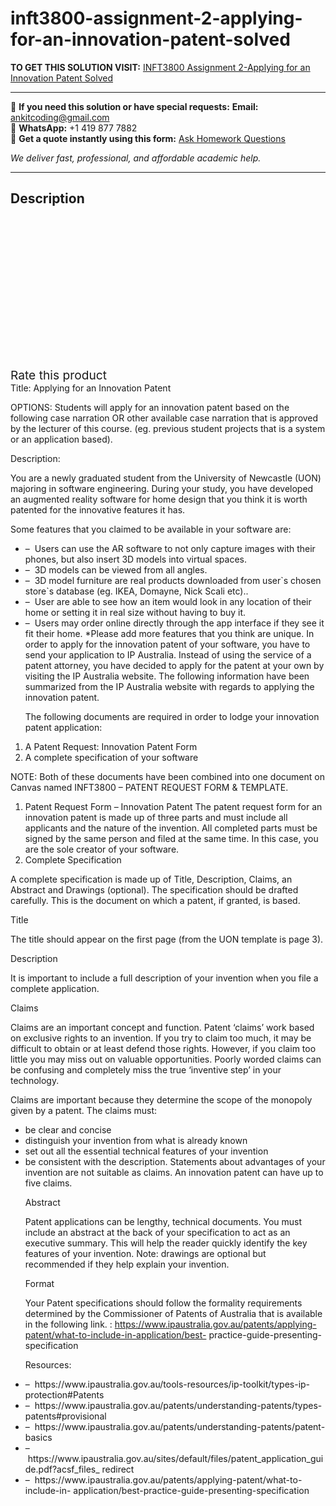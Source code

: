# inft3800-assignment-2-applying-for-an-innovation-patent-solved
**TO GET THIS SOLUTION VISIT:** [INFT3800 Assignment 2-Applying for an Innovation Patent Solved](https://www.ankitcodinghub.com/product/inft3800-assignment-2-applying-for-an-innovation-patent-solved/)


---

📩 **If you need this solution or have special requests:** **Email:** ankitcoding@gmail.com  
📱 **WhatsApp:** +1 419 877 7882  
📄 **Get a quote instantly using this form:** [Ask Homework Questions](https://www.ankitcodinghub.com/services/ask-homework-questions/)

*We deliver fast, professional, and affordable academic help.*

---

<h2>Description</h2>



<div class="kk-star-ratings kksr-auto kksr-align-center kksr-valign-top" data-payload="{&quot;align&quot;:&quot;center&quot;,&quot;id&quot;:&quot;97795&quot;,&quot;slug&quot;:&quot;default&quot;,&quot;valign&quot;:&quot;top&quot;,&quot;ignore&quot;:&quot;&quot;,&quot;reference&quot;:&quot;auto&quot;,&quot;class&quot;:&quot;&quot;,&quot;count&quot;:&quot;0&quot;,&quot;legendonly&quot;:&quot;&quot;,&quot;readonly&quot;:&quot;&quot;,&quot;score&quot;:&quot;0&quot;,&quot;starsonly&quot;:&quot;&quot;,&quot;best&quot;:&quot;5&quot;,&quot;gap&quot;:&quot;4&quot;,&quot;greet&quot;:&quot;Rate this product&quot;,&quot;legend&quot;:&quot;0\/5 - (0 votes)&quot;,&quot;size&quot;:&quot;24&quot;,&quot;title&quot;:&quot;INFT3800 Assignment 2-Applying for an Innovation Patent Solved&quot;,&quot;width&quot;:&quot;0&quot;,&quot;_legend&quot;:&quot;{score}\/{best} - ({count} {votes})&quot;,&quot;font_factor&quot;:&quot;1.25&quot;}">

<div class="kksr-stars">

<div class="kksr-stars-inactive">
            <div class="kksr-star" data-star="1" style="padding-right: 4px">


<div class="kksr-icon" style="width: 24px; height: 24px;"></div>
        </div>
            <div class="kksr-star" data-star="2" style="padding-right: 4px">


<div class="kksr-icon" style="width: 24px; height: 24px;"></div>
        </div>
            <div class="kksr-star" data-star="3" style="padding-right: 4px">


<div class="kksr-icon" style="width: 24px; height: 24px;"></div>
        </div>
            <div class="kksr-star" data-star="4" style="padding-right: 4px">


<div class="kksr-icon" style="width: 24px; height: 24px;"></div>
        </div>
            <div class="kksr-star" data-star="5" style="padding-right: 4px">


<div class="kksr-icon" style="width: 24px; height: 24px;"></div>
        </div>
    </div>

<div class="kksr-stars-active" style="width: 0px;">
            <div class="kksr-star" style="padding-right: 4px">


<div class="kksr-icon" style="width: 24px; height: 24px;"></div>
        </div>
            <div class="kksr-star" style="padding-right: 4px">


<div class="kksr-icon" style="width: 24px; height: 24px;"></div>
        </div>
            <div class="kksr-star" style="padding-right: 4px">


<div class="kksr-icon" style="width: 24px; height: 24px;"></div>
        </div>
            <div class="kksr-star" style="padding-right: 4px">


<div class="kksr-icon" style="width: 24px; height: 24px;"></div>
        </div>
            <div class="kksr-star" style="padding-right: 4px">


<div class="kksr-icon" style="width: 24px; height: 24px;"></div>
        </div>
    </div>
</div>


<div class="kksr-legend" style="font-size: 19.2px;">
            <span class="kksr-muted">Rate this product</span>
    </div>
    </div>
<div class="page" title="Page 1">
<div class="layoutArea">
<div class="column">
Title: Applying for an Innovation Patent

OPTIONS: Students will apply for an innovation patent based on the following case narration OR other available case narration that is approved by the lecturer of this course. (eg. previous student projects that is a system or an application based).

Description:

You are a newly graduated student from the University of Newcastle (UON) majoring in software engineering. During your study, you have developed an augmented reality software for home design that you think it is worth patented for the innovative features it has.

Some features that you claimed to be available in your software are:

<ul>
<li>– &nbsp;Users can use the AR software to not only capture images with their phones, but also insert
3D models into virtual spaces.
</li>
<li>– &nbsp;3D models can be viewed from all angles.</li>
<li>– &nbsp;3D model furniture are real products downloaded from user`s chosen store`s database (eg.
IKEA, Domayne, Nick Scali etc)..
</li>
<li>– &nbsp;User are able to see how an item would look in any location of their home or setting it in real
size without having to buy it.
</li>
<li>– &nbsp;Users may order online directly through the app interface if they see it fit their home. *Please add more features that you think are unique.
In order to apply for the innovation patent of your software, you have to send your application to IP Australia. Instead of using the service of a patent attorney, you have decided to apply for the patent at your own by visiting the IP Australia website. The following information have been summarized from the IP Australia website with regards to applying the innovation patent.

The following documents are required in order to lodge your innovation patent application:
</li>
</ul>
<ol>
<li>A Patent Request: Innovation Patent Form</li>
<li>A complete specification of your software</li>
</ol>
NOTE: Both of these documents have been combined into one document on Canvas named INFT3800 – PATENT REQUEST FORM &amp; TEMPLATE.

<ol>
<li>Patent Request Form – Innovation Patent
The patent request form for an innovation patent is made up of three parts and must include all applicants and the nature of the invention. All completed parts must be signed by the same person and filed at the same time. In this case, you are the sole creator of your software.
</li>
<li>Complete Specification</li>
</ol>
</div>
</div>
</div>
<div class="page" title="Page 2">
<div class="layoutArea">
<div class="column">
A complete specification is made up of Title, Description, Claims, an Abstract and Drawings (optional). The specification should be drafted carefully. This is the document on which a patent, if granted, is based.

Title

The title should appear on the first page (from the UON template is page 3).

Description

It is important to include a full description of your invention when you file a complete application.

Claims

Claims are an important concept and function. Patent ‘claims’ work based on exclusive rights to an invention. If you try to claim too much, it may be difficult to obtain or at least defend those rights. However, if you claim too little you may miss out on valuable opportunities. Poorly worded claims can be confusing and completely miss the true ‘inventive step’ in your technology.

Claims are important because they determine the scope of the monopoly given by a patent. The claims must:

<ul>
<li>be clear and concise</li>
<li>distinguish your invention from what is already known</li>
<li>set out all the essential technical features of your invention</li>
<li>be consistent with the description.
Statements about advantages of your invention are not suitable as claims. An innovation patent can have up to five claims.

Abstract

Patent applications can be lengthy, technical documents. You must include an abstract at the back of your specification to act as an executive summary. This will help the reader quickly identify the key features of your invention. Note: drawings are optional but recommended if they help explain your invention.

Format

Your Patent specifications should follow the formality requirements determined by the Commissioner of Patents of Australia that is available in the following link. : https://www.ipaustralia.gov.au/patents/applying-patent/what-to-include-in-application/best- practice-guide-presenting-specification

Resources:
</li>
</ul>
<ul>
<li>– &nbsp;https://www.ipaustralia.gov.au/tools-resources/ip-toolkit/types-ip-protection#Patents</li>
<li>– &nbsp;https://www.ipaustralia.gov.au/patents/understanding-patents/types-patents#provisional</li>
<li>– &nbsp;https://www.ipaustralia.gov.au/patents/understanding-patents/patent-basics</li>
<li>– &nbsp;https://www.ipaustralia.gov.au/sites/default/files/patent_application_guide.pdf?acsf_files_
redirect
</li>
<li>– &nbsp;https://www.ipaustralia.gov.au/patents/applying-patent/what-to-include-in-
application/best-practice-guide-presenting-specification
</li>
</ul>
</div>
</div>
</div>
